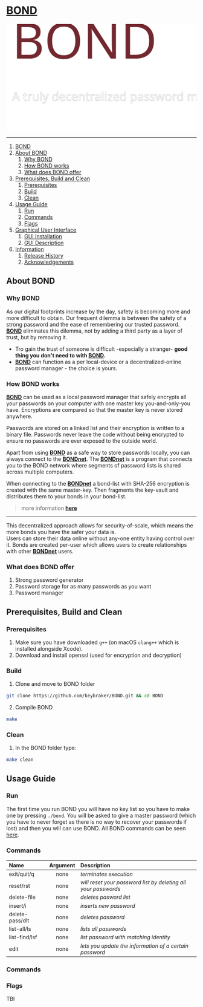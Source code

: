 <div id="1">
  
# [BOND](https://github.com/keybraker/BOND)
![alt text](../img/bond_logo.svg)
<br>

---

1. [BOND](#1)
2. [About BOND](#1)
   1. [Why BOND](#1-1)
   2. [How BOND works](#1-2)
   3. [What does BOND offer](#1-3)
3. [Prerequisites, Build and Clean](#2)
   1. [Prerequisites](#2-1)
   2. [Build](#2-2)
   3. [Clean](#2-3)
4. [Usage Guide](#4)
   1. [Run](#4-1)
   1. [Commands](#4-2)
   2. [Flags](#4-3)
5. [Graphical User Interface](#5)
   1. [GUI Installation](#5-1)
   2. [GUI Description](#5-2)
6. [Information](#6)
   1. [Release History](#6-1)
   2. [Acknowledgements](#6-2)

<div id="1">

## About BOND

<div id="2-1">

### Why BOND
As our digital footprints increase by the day, safety is becoming more and more difficult to obtain. Our frequent dilemma is between the safety of a strong password and the ease of remembering our trusted password.<br>
[**BOND**](https://github.com/keybraker/BOND) eliminates this dilemma, not by adding a 
third party as a layer of trust, but by removing it.

* Tro gain the trust of someone is difficult -especially a stranger- 
**good thing you don't need to with [**BOND**](https://github.com/keybraker/BOND).**
* [**BOND**](https://github.com/keybraker/BOND) can function as a per local-device or a 
decentralized-online password manager - the choice is yours.<br>

<div id="2-2">

### How BOND works
[**BOND**](https://github.com/keybraker/BOND) can be used as a local password manager that safely encrypts all your passwords on your computer with one master key you-and-only-you have. Encryptions are compared so that the master key is never stored anywhere.

Passwords are stored on a linked list and their encryption is written to a binary file. Passwords never leave the code without being encrypted to ensure no passwords are ever exposed to the outside world.

Apart from using [**BOND**](https://github.com/keybraker/BOND) as a safe way to store passwords locally, you can always connect to the [**BONDnet**](https://github.com/keybraker/BONDnet). The [**BONDnet**](https://github.com/keybraker/BONDnet) is a program that connects you to the BOND network where segments of password lists is shared across multiple computers.

When connecting to the [**BONDnet**](https://github.com/keybraker/BONDnet) a bond-list with SHA-256 encryption is created with the same master-key. Then fragments the key-vault and distributes them to your bonds in your bond-list.
> more information [**here**](https://github.com/keybraker/BONDnet)

***

This decentralized approach allows for security-of-scale, which means the more bonds 
you have the safer your data is.<br>
Users can store their data online without any-one entity having control over it. 
Bonds are created per-user which allows users to create 
relationships with other [**BONDnet**](https://github.com/keybraker/BONDnet) users.

<div id="2-3">

### What does BOND offer
1. Strong password generator
2. Password storage for as many passwords as you want
3. Password manager

<div id="3">

## Prerequisites, Build and Clean

<div id="3-1">
  
### Prerequisites
1. Make sure you have downloaded `g++` (on macOS `clang++` which is installed alongside Xcode).
2. Download and install openssl (used for encryption and decryption)

<div id="3-2">
  
### Build

1. Clone and move to BOND folder
```bash
git clone https://github.com/keybraker/BOND.git && cd BOND
```

2. Compile BOND
```bash
make
```

<div id="3-3">
  
### Clean

1. In the BOND folder type:
```bash
make clean
```

<div id="4">

## Usage Guide

<div id="4-1">

### Run
The first time you run BOND you will have no key list so you have to make one by pressing ```./bond```. You will be asked to give a master password (which you have to never forget as there is no way to recover your passwords if lost) and then you will can use BOND. All BOND commands can be seen [here](#3-2).

<div id="4-2">

### Commands

| Name            | Argument | Description                                                    |
| :-------------- | :------: | :------------------------------------------------------------- |
| exit/quit/q     |   none   | _terminates execution_                                         |
| reset/rst       |   none   | _will reset your password list by deleting all your passwords_ |
| delete-file     |   none   | _deletes pasword list_                                         |
| insert/i        |   none   | _inserts new password_                                         |
| delete-pass/dlt |   none   | _deletes password_                                             |
| list-all/ls     |   none   | _lists all passwords_                                          |
| list-find/lsf   |   none   | _list password with matching identity_                         |
| edit            |   none   | _lets you update the information of a certain password_        |

<div id="4-3">

### Commands

### Flags

TBI
